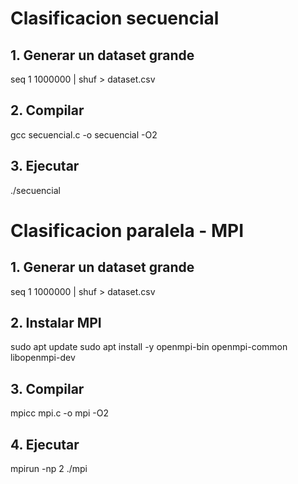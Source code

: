 # Clasificacion secuencial

## 1. Generar un dataset grande
seq 1 1000000 | shuf > dataset.csv

## 2. Compilar
gcc secuencial.c -o secuencial -O2

## 3. Ejecutar
./secuencial

# Clasificacion paralela - MPI
## 1. Generar un dataset grande
seq 1 1000000 | shuf > dataset.csv

## 2. Instalar MPI
sudo apt update
sudo apt install -y openmpi-bin openmpi-common libopenmpi-dev

## 3. Compilar
mpicc mpi.c -o mpi -O2

## 4. Ejecutar
mpirun -np 2 ./mpi
